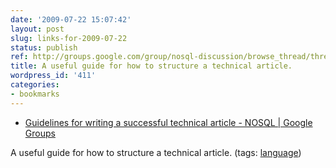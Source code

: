 ```yaml
---
date: '2009-07-22 15:07:42'
layout: post
slug: links-for-2009-07-22
status: publish
ref: http://groups.google.com/group/nosql-discussion/browse_thread/thread/9764a769ce0f0a46?hl=en
title: A useful guide for how to structure a technical article.
wordpress_id: '411'
categories:
- bookmarks
---
```


  * [Guidelines for writing a successful technical article -  NOSQL |  Google Groups](http://groups.google.com/group/nosql-discussion/browse_thread/thread/9764a769ce0f0a46?hl=en)


A useful guide for how to structure a technical article. (tags: [language](http://delicious.com/eob/language))



